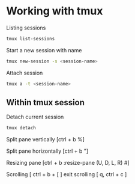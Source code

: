 # Working with tmux

Listing sessions

```sh
tmux list-sessions
```

Start a new session with name

```sh
tmux new-session -s <session-name>
```

Attach session

```sh
tmux a -t <session-name>
```

## Within tmux session

Detach current session

```sh
tmux detach
```

Split pane vertically [ctrl + b %]

Split pane  horizontally [ctrl + b "]

Resizing pane [ctrl + b :resize-pane (U, D, L, R) #]

Scrolling [ ctrl + b + [ ]
   exit scrolling [ q, ctrl + c ]
